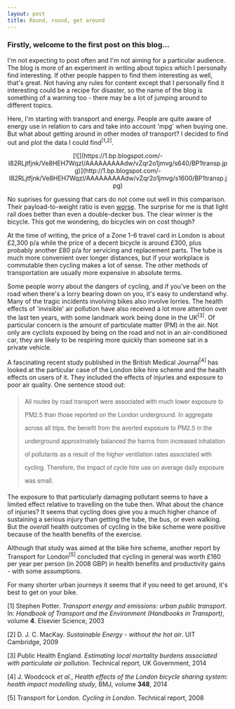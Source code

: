 ```yaml
---
layout: post
title: Round, round, get around
---
```


### **Firstly, welcome to the first post on this blog...**

I'm not expecting to post often and I'm not aiming for a particular audience. The blog is more of an experiment in writing about topics which I personally find interesting. If other people happen to find them interesting as well, that's great. Not having any rules for content except that I personally find it interesting could be a recipe for disaster, so the name of the blog is something of a warning too - there may be a lot of jumping around to different topics.  

Here, I'm starting with transport and energy. People are quite aware of energy use in relation to cars and take into account 'mpg' when buying one. But what about getting around in other modes of transport? I decided to find out and plot the data I could find<sup>[1,2]</sup>.  

<div class="separator" style="clear: both; text-align: center;">[![](https://1.bp.blogspot.com/-I82RLjtfjnk/Ve8HEH7WqzI/AAAAAAAAAdw/vZqr2o1jmvg/s640/BP1transp.jpg)](http://1.bp.blogspot.com/-I82RLjtfjnk/Ve8HEH7WqzI/AAAAAAAAAdw/vZqr2o1jmvg/s1600/BP1transp.jpg)</div>

No suprises for guessing that cars do not come out well in this comparison. Their payload-to-weight ratio is even [worse](http://spectrum.ieee.org/energy/policy/cars-weigh-too-much). The surprise for me is that light rail does better than even a double-decker bus. The clear winner is the bicycle. This got me wondering, do bicycles win on cost though?  

At the time of writing, the price of a Zone 1-6 travel card in London is about £2,300 p/a while the price of a decent bicycle is around £300, plus probably another £80 p/a for servicing and replacement parts. The tube is much more convenient over longer distances, but if your workplace is commutable then cycling makes a lot of sense. The other methods of transportation are usually more expensive in absolute terms.  

Some people worry about the dangers of cycling, and if you've been on the road when there's a lorry bearing down on you, it's easy to understand why. Many of the tragic incidents involving bikes also involve lorries. The health effects of 'invisible' air pollution have also received a lot more attention over the last ten years, with some landmark work being done in the UK<sup>[3]</sup>. Of particular concern is the amount of particulate matter (PM) in the air. Not only are cyclists exposed by being on the road and not in an air-conditioned car, they are likely to be respiring more quickly than someone sat in a private vehicle.  

A fascinating recent study published in the British Medical Journal<sup>[4]</sup> has looked at the particular case of the London bike hire scheme and the health effects on users of it. They included the effects of injuries and exposure to poor air quality. One sentence stood out:  

> <span style="font-family: &quot;interfaceregular&quot; , &quot;helvetica neue&quot; , &quot;helvetica&quot; , &quot;arial&quot; , sans-serif; line-height: 30px;">All routes by road transport were associated with much lower exposure to PM2.5 than those reported on the London underground. In aggregate across all trips, the benefit from the averted exposure to PM2.5 in the underground approximately balanced the harms from increased inhalation of pollutants as a result of the higher ventilation rates associated with cycling. Therefore, the impact of cycle hire use on average daily exposure was small. </span>

The exposure to that particularly damaging pollutant seems to have a limited effect relative to travelling on the tube then. What about the chance of injuries? It seems that cycling does give you a much higher chance of sustaining a serious injury than getting the tube, the bus, or even walking. But the _overall_ health outcomes of cycling in the bike scheme were positive because of the health benefits of the exercise.  

Although that study was aimed at the bike hire scheme, another report by Transport for London<sup>[5]</sup> concluded that cycling in general was worth £160 per year per person (in 2008 GBP) in health benefits and productivity gains - with some assumptions.  

For many shorter urban journeys it seems that if you need to get around, it's best to get on your bike.  

[1] Stephen Potter. _Transport energy and emissions: urban public transport_. In: _Handbook of Transport and the Environment (Handbooks in Transport)_, volume **4**. Elsevier Science, 2003  

[2] D. J. C. MacKay. _Sustainable Energy - without the hot air_. UIT Cambridge, 2009  

[3] Public Health England. _Estimating local mortality burdens associated with particulate air pollution_. Technical report, UK Government, 2014  

[4] J. Woodcock _et al._, _Health effects of the London bicycle sharing system: health impact modelling study_, BMJ, volume **348**, 2014  

[5] Transport for London. _Cycling in London_. Technical report, 2008
